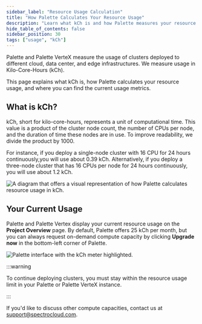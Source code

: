 ```yaml
---
sidebar_label: "Resource Usage Calculation"
title: "How Palette Calculates Your Resource Usage"
description: "Learn what kCh is and how Palette measures your resource usage."
hide_table_of_contents: false
sidebar_position: 30
tags: ["usage", "kCh"]
---
```


Palette and Palette VerteX measure the usage of clusters deployed to different cloud, data center, and edge
infrastructures. We measure usage in Kilo-Core-Hours (kCh).

This page explains what kCh is, how Palette calculates your resource usage, and where you can find the current usage
metrics.

## What is kCh?

kCh, short for kilo-core-hours, represents a unit of computational time. This value is a product of the cluster node
count, the number of CPUs per node, and the duration of time these nodes are in use. To improve readability, we divide
the product by 1000.

For instance, if you deploy a single-node cluster with 16 CPU for 24 hours continuously,you will use about 0.39 kCh.
Alternatively, if you deploy a three-node cluster that has 16 CPUs per node for 24 hours continuously, you will use
about 1.2 kCh.

![A diagram that offers a visual representation of how Palette calculates resource usage in kCh.](/introduction_resource-usage-estimation_diagram-kCh-calculation.webp)

## Your Current Usage

Palette and Palette Vertex display your current resource usage on the **Project Overview** page. By default, Palette
offers 25 kCh per month, but you can always request on-demand compute capacity by clicking **Upgrade now** in the
bottom-left corner of Palette.

![Palette interface with the kCh meter highlighted.](/introduction_resourse-usage-estimation_kCh-in-ui.webp)

:::warning

To continue deploying clusters, you must stay within the resource usage limit in your Palette or Palette VerteX
instance.

:::

If you'd like to discuss other compute capacities, contact us at
[support@spectrocloud.com](mailto:support@spectrocloud.com).
